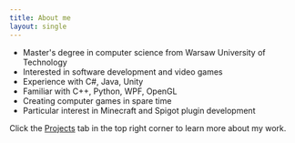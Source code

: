 ```yaml
---
title: About me
layout: single
---
```


* Master's degree in computer science from Warsaw University of Technology
* Interested in software development and video games
* Experience with C#, Java, Unity
* Familiar with C++, Python, WPF, OpenGL
* Creating computer games in spare time
* Particular interest in Minecraft and Spigot plugin development

Click the [Projects](https://szymkiewiczp.github.io/projects/) tab in the top right corner to learn more about my work.
